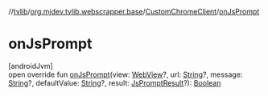 //[tvlib](../../../index.md)/[org.mjdev.tvlib.webscrapper.base](../index.md)/[CustomChromeClient](index.md)/[onJsPrompt](on-js-prompt.md)

# onJsPrompt

[androidJvm]\
open override fun [onJsPrompt](on-js-prompt.md)(view: [WebView](https://developer.android.com/reference/kotlin/android/webkit/WebView.html)?, url: [String](https://kotlinlang.org/api/latest/jvm/stdlib/kotlin/-string/index.html)?, message: [String](https://kotlinlang.org/api/latest/jvm/stdlib/kotlin/-string/index.html)?, defaultValue: [String](https://kotlinlang.org/api/latest/jvm/stdlib/kotlin/-string/index.html)?, result: [JsPromptResult](https://developer.android.com/reference/kotlin/android/webkit/JsPromptResult.html)?): [Boolean](https://kotlinlang.org/api/latest/jvm/stdlib/kotlin/-boolean/index.html)
